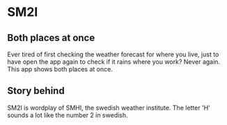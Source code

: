 # SM2I
## Both places at once
Ever tired of first checking the weather forecast for where you live,
just to have open the app again to check if it rains where you work?
Never again.
This app shows both places at once.

## Story behind
SM2I is wordplay of SMHI, the swedish weather institute. 
The letter 'H' sounds a lot like the number 2 in swedish.


